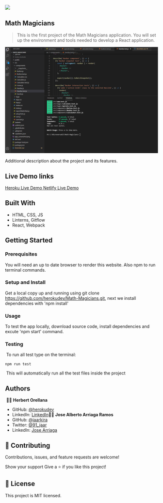![](https://img.shields.io/badge/Microverse-blueviolet)

## Math Magicians ##

> This is the first project of the Math Magicians application. You will set up the environment and tools needed to develop a React application.

![screenshot](./app_screenshot.png)

Additional description about the project and its features.

## Live Demo links

[Heroku Live Demo ](https://demo-app2347.herokuapp.com/)
[Netlify Live Demo ](https://herbert-math-magicians.netlify.app/)


## Built With

- HTML, CSS, JS
- Linterns, Gitflow
- React, Webpack


## Getting Started

### Prerequisites
You will need an up to date browser to render this website. Also npm to run terminal commands.

### Setup and Install
Get a local copy up and running using git clone https://github.com/herokudev/Math-Magicians.git, next we install dependencies with 'npm install'


### Usage
To test the app locally, download source code, install dependencies and excute 'npm start' command.


### Testing
​
To run all test type on the terminal:
```
npm run test
```
​
This will automatically run all the test files inside the project
​
## Authors
​
👨‍💻 **Herbert Orellana**
​
- GitHub: [@herokudev](https://github.com/herokudev)
- LinkedIn: [LinkedIn](https://www.linkedin.com/in/herbert-armando-orellana-a0b50b34/)
​
👨‍💻 **Jose Alberto Arriaga Ramos**
​
- GitHub: [@jaarkira](https://github.com/jaarkira )
- Twitter: [@91_jaar](https://twitter.com/91_jaar )
- LinkedIn: [Jose Arriaga](https://www.linkedin.com/in/jaar/)
​

## 🤝 Contributing
Contributions, issues, and feature requests are welcome!

Show your support
Give a ⭐️ if you like this project!


## 📝 License 
This project is MIT licensed.

